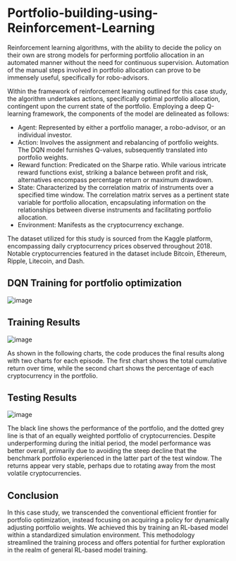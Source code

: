 # Portfolio-building-using-Reinforcement-Learning
Reinforcement learning algorithms, with the ability to decide the policy on their own are strong models for performing portfolio allocation in an automated manner without the need for continuous supervision. Automation of the manual steps involved in portfolio allocation can prove to be immensely useful, specifically for robo-advisors.

Within the framework of reinforcement learning outlined for this case study, the algorithm undertakes actions, specifically optimal portfolio allocation, contingent upon the current state of the portfolio. Employing a deep Q-learning framework, the components of the model are delineated as follows:

- Agent: Represented by either a portfolio manager, a robo-advisor, or an individual investor.
- Action: Involves the assignment and rebalancing of portfolio weights. The DQN model furnishes Q-values, subsequently translated into portfolio weights.
- Reward function: Predicated on the Sharpe ratio. While various intricate reward functions exist, striking a balance between profit and risk, alternatives encompass percentage return or maximum drawdown.
- State: Characterized by the correlation matrix of instruments over a specified time window. The correlation matrix serves as a pertinent state variable for portfolio allocation, encapsulating information on the relationships between diverse instruments and facilitating portfolio allocation.
- Environment: Manifests as the cryptocurrency exchange.

The dataset utilized for this study is sourced from the Kaggle platform, encompassing daily cryptocurrency prices observed throughout 2018. Notable cryptocurrencies featured in the dataset include Bitcoin, Ethereum, Ripple, Litecoin, and Dash.

## DQN Training for portfolio optimization
![image](https://github.com/krishnarathore12/Portfolio-building-using-Reinforcement-Learning/assets/86671142/13c35ded-ed7f-4d93-a729-1817edbf98a9)


## Training Results 
![image](https://github.com/krishnarathore12/Portfolio-building-using-Reinforcement-Learning/assets/86671142/bfa0cd22-6eb9-4a88-a545-c18ba9479afe)

As shown in the following charts, the code produces the final results along with two charts for each episode. The first chart shows the total cumulative return over time, while the second chart shows the percentage of each cryptocurrency in the portfolio.

## Testing Results
![image](https://github.com/krishnarathore12/Portfolio-building-using-Reinforcement-Learning/assets/86671142/84f2606c-7537-4fe2-a6e5-71aefcb9eabd)

The black line shows the performance of the portfolio, and the dotted grey line is that of an equally weighted portfolio of cryptocurrencies. Despite underperforming during the initial period, the model performance was better overall, primarily due to avoiding the steep decline that the benchmark portfolio experienced in the latter part of the test window. The returns appear very stable, perhaps due to rotating away from the most volatile cryptocurrencies.

## Conclusion
In this case study, we transcended the conventional efficient frontier for portfolio optimization, instead focusing on acquiring a policy for dynamically adjusting portfolio weights. We achieved this by training an RL-based model within a standardized simulation environment. This methodology streamlined the training process and offers potential for further exploration in the realm of general RL-based model training.

